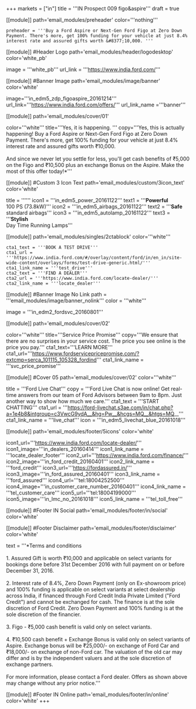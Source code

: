 +++
markets = ["in"]
title = '''IN Prospect 009 figo&aspire'''
draft = true

[[module]]
path='email_modules/preheader'
color='''nothing'''

	preheader = '''Buy a Ford Aspire or Next-Gen Ford Figo at Zero Down Payment. There's more, get 100% funding for your vehicle at just 8.4% interest rate and assured gifts worth &#8377;10,000. '''

[[module]] #Header Logo
path='email_modules/header/logodesktop'
color='white_pb'

  image = '''white_pb'''
  url_link = '''https://www.india.ford.com/'''

[[module]] #Banner Image
path='email_modules/image/banner'
color='white'

  image='''in_edm5_zdp_figoaspire_20161214'''
  url_link='''https://www.india.ford.com/offers/'''
  url_link_name ='''banner'''

[[module]]
path='email_modules/cover/01'

color='''white'''
title='''Yes, it is happening. '''
copy='''Yes, this is actually happening! Buy a Ford Aspire or Next-Gen Ford Figo at Zero Down Payment. There's more, get 100% funding for your vehicle at just 8.4% interest rate and assured gifts worth &#8377;10,000.<br /><br />And since we never let you settle for less, you'll get cash benefits of &#8377;5,000 on the Figo and &#8377;10,500 plus an exchange Bonus on the Aspire. Make the most of this offer today!*'''

[[module]] #Custom 3 Icon Text
path='email_modules/custom/3icon_text'
color='white'

  title = ''''''
  icon1 = '''in_edm5_power_20161122'''
  text1 = '''<span style="font-weight:bold">Powerful</span><br />100 PS (73.8kW)'''
  icon2 = '''in_edm5_airbags_20161122'''
  text2 = '''<span style="font-weight:bold">Safe</span><br />standard airbags'''
  icon3 = '''in_edm5_autolamp_20161122'''
  text3 = '''<span style="font-weight:bold">Stylish</span><br />Day Time Running Lamps'''

[[module]]
path='email_modules/singles/2ctablock'
color='''white'''
	
	cta1_text = '''BOOK A TEST DRIVE'''
	cta1_url = '''https://www.india.ford.com/#/overlay/content/ford/in/en_in/site-wide-content/overlays/forms/test-drive-generic.html/'''
	cta1_link_name = '''test_drive'''
    cta2_text = '''FIND A DEALER'''
	cta2_url = '''https://www.india.ford.com/locate-dealer/'''
	cta2_link_name = '''locate_dealer'''

[[module]] #Banner Image No Link
path = '''email_modules/image/banner_nolink'''
color = '''white'''
  
  image = '''in_edm2_fordsvc_20160801'''

[[module]]
path='email_modules/cover/02'

color='''white'''
title='''Service Price Promise'''
copy='''We ensure that there are no surprises in your service cost. The price you see online is the price you pay.'''
cta1_text='''LEARN MORE'''
cta1_url='''https://www.fordservicepricepromise.com/?extcmp=serca_101115_105328_fordind'''
cta1_link_name = '''svc_price_promise'''

[[module]] #Cover 05
path='email_modules/cover/02'
color='''white'''

  title = '''Ford Live Chat'''
  copy = '''Ford Live Chat is now online! Get real-time answers from our team of Ford Advisors between 9am to 8pm. Just another way to show how much we care.'''
  cta1_text = '''START CHATTING'''
  cta1_url = '''https://ford-livechat.s3ae.com/in/chat.php?a=1e4b8&intgroup=c3VwcG9ydA__&hg=Pw__&hcgs=MQ__&htgs=MQ__'''
  cta1_link_name = '''live_chat'''
  icon = '''in_edm5_livechat_blue_20161018'''

[[module]]
path='email_modules/footer/5icons'
color='white'

  icon1_url='''https://www.india.ford.com/locate-dealer/'''
  icon1_image='''in_dealers_20160414'''
  icon1_link_name = '''locate_dealer_footer'''
  icon2_url='''https://www.india.ford.com/finance/'''
  icon2_image='''in_ford_credit_20160401'''
  icon2_link_name = '''ford_credit'''
  icon3_url='''https://fordassured.in/'''
  icon3_image='''in_ford_assured_20160401'''
  icon3_link_name = '''ford_assured'''
  icon4_url='''tel:18004252500'''
  icon4_image='''in_customer_care_number_20160401'''
  icon4_link_name = '''tel_customer_care'''
  icon5_url='''tel:18004199000'''
  icon5_image='''in_lmc_no_20161018'''
  icon5_link_name = '''tel_toll_free'''
    
[[module]] #Footer IN Social
path='email_modules/footer/in/social'
color='white'

[[module]] #Footer Disclaimer
path='email_modules/footer/disclaimer'
color='white'

  text = '''*Terms and conditions <br /><br />1. Assured Gift is worth &#8377;10,000 and applicable on select variants for bookings done before 31st December 2016 with full payment on or before December 31, 2016.<br /><br />2. Interest rate of 8.4%, Zero Down Payment (only on Ex-showroom price) and 100% funding is applicable on select variants at select dealership across India, if financed through Ford Credit India Private Limited ("Ford Credit") and cannot be exchanged for cash. The finance is at the sole discretion of Ford Credit. Zero Down Payment and 100% funding is at the sole discretion of the financier.<br /><br />3. Figo - &#8377;5,000 cash benefit is valid only on select variants.<br /><br />4. &#8377;10,500 cash benefit + Exchange Bonus is valid only on select variants of Aspire. Exchange bonus will be &#8377;25,000/- on exchange of Ford Car and &#8377;18,000/- on exchange of non-Ford car. The valuation of the old car may differ and is by the independent valuers and at the sole discretion of exchange partners.<br /><br />For more information, please contact a Ford dealer. Offers as shown above may change without any prior notice.'''

[[module]] #Footer IN Online
path='email_modules/footer/in/online'
color='white'
+++